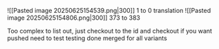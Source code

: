 ![[Pasted image 20250625154539.png|300]]
1 to 0 translation
![[Pasted image 20250625154806.png|300]]
373 to 383

Too complex to list out, just checkout to the id and checkout if you want
pushed 
need to test
testing done
merged for all variants
